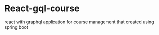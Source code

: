 # React-gql-course
react with graphql application for course management that created using spring boot
